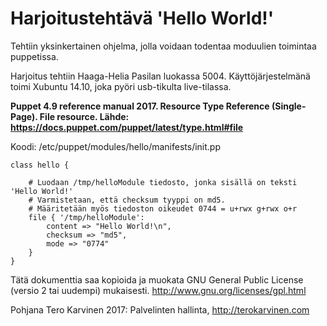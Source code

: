 # Harjoitustehtävä 'Hello World!'

Tehtiin yksinkertainen ohjelma, jolla voidaan todentaa moduulien toimintaa puppetissa.

Harjoitus tehtiin Haaga-Helia Pasilan luokassa 5004. Käyttöjärjestelmänä toimi Xubuntu 14.10, joka pyöri usb-tikulta live-tilassa.

**Puppet 4.9 reference manual 2017. Resource Type Reference (Single-Page). File resource. Lähde: https://docs.puppet.com/puppet/latest/type.html#file**

Koodi: /etc/puppet/modules/hello/manifests/init.pp

```
class hello {

	# Luodaan /tmp/helloModule tiedosto, jonka sisällä on teksti 'Hello World!'
	# Varmistetaan, että checksum tyyppi on md5. 
	# Määritetään myös tiedoston oikeudet 0744 = u+rwx g+rwx o+r
	file { '/tmp/helloModule':
		content => "Hello World!\n",
		checksum => "md5",
		mode => "0774"
	}
}
```

Tätä dokumenttia saa kopioida ja muokata GNU General Public License (versio 2 tai uudempi) mukaisesti. http://www.gnu.org/licenses/gpl.html

Pohjana Tero Karvinen 2017: Palvelinten hallinta, http://terokarvinen.com
